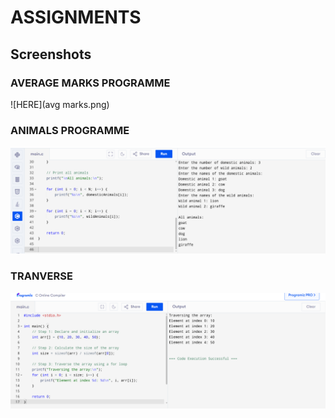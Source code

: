 # ASSIGNMENTS 

## Screenshots

### AVERAGE MARKS PROGRAMME
![HERE](avg marks.png)

### ANIMALS PROGRAMME
![HERE](animals.png)

### TRANVERSE
![HERE](tranverse.png)

